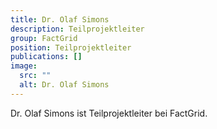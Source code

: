 ```yaml
---
title: Dr. Olaf Simons
description: Teilprojektleiter
group: FactGrid
position: Teilprojektleiter
publications: []
image:
  src: ""
  alt: Dr. Olaf Simons
---
```


Dr. Olaf Simons ist Teilprojektleiter bei FactGrid.
